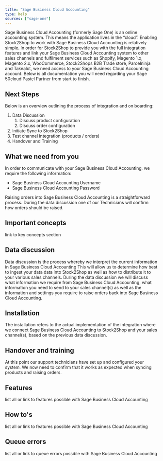 ```yaml
---
title: "Sage Business Cloud Accounting"
type: help
sources: ["sage-one"]
---
```


Sage Business Cloud Accounting (formerly Sage One) is an online accounting system. 
This means the application lives in the “cloud”. Enabling Stock2Shop to work with Sage Business Cloud Accounting is relatively simple. 
In order for Stock2Shop to provide you with the full integration features and link your Sage Business Cloud Accounting system to other sales channels and fulfilment services such as 
Shopify, Magento 1.x, Magento 2.x, WooCommerce, Stock2Shops B2B Trade store, Parcelninja and Takealot, we need access to your Sage Business Cloud Accounting account.
Below is all documentation you will need regarding your Sage 50cloud Pastel Partner from start to finish.

## Next Steps
Below is an overview outlining the process of integration and on boarding:

1. Data Discussion
    1. Discuss product configuration
    2. Discuss order configuration
2. Initiate Sync to Stock2Shop
3. Test channel integration (products / orders)
4. Handover and Training

## What we need from you
In order to communicate with your Sage Business Cloud Accounting, we require the following information:

- Sage Business Cloud Accounting Username
- Sage Business Cloud Accounting Password

Raising orders into Sage Business Cloud Accounting is a straightforward process. 
During the data discussion one of our Technicians will confirm how orders should be raised.

## Important concepts 
link to key concepts section

## Data discussion
Data discussion is the process whereby we interpret the current information in Sage Business Cloud Accounting
This will allow us to determine how best to ingest your data data into Stock2Shop as well as how to distribute it to your various sales channels.
During the data discussion we will discuss what information we require from Sage Business Cloud Accounting,
what information you need to send to your sales channel(s) as well as the information and settings you require to raise
orders back into Sage Business Cloud Accounting.

## Installation
The installation refers to the actual implementation of the integration where we connect Sage Business Cloud Accounting
to Stock2Shop and your sales channel(s), based on the previous data discussion.

## Handover and training
At this point our support technicians have set up and configured your system.
We now need to confirm that it works as expected when syncing products and raising orders.

## Features
list all or link to features possible with Sage Business Cloud Accounting

## How to's
list all or link to features possible with Sage Business Cloud Accounting

## Queue errors
list all or link to queue errors possible with Sage Business Cloud Accounting


